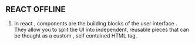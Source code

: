 ## REACT OFFLINE

1. In react , components are the building blocks of the user interface . They allow you to split the UI into independent, reusable pieces that can be thought as a custom , self contained HTML tag.

